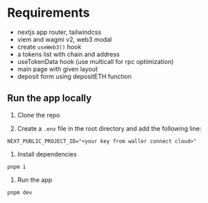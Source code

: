 # Requirements

- nextjs app router, tailwindcss
- viem and wagmi v2, web3 modal
- create `useWeb3()` hook
- a tokens list with chain and address
- useTokenData hook (use multicall for rpc optimization)
- main page with given layout
- deposit form using depositETH function

## Run the app locally

1. Clone the repo

1. Create a `.env` file in the root directory and add the following line:
```
NEXT_PUBLIC_PROJECT_ID="<your key from waller connect cloud>"
``` 

1. Install dependencies
```
pnpm i
```

1. Run the app
```
pnpm dev
```
